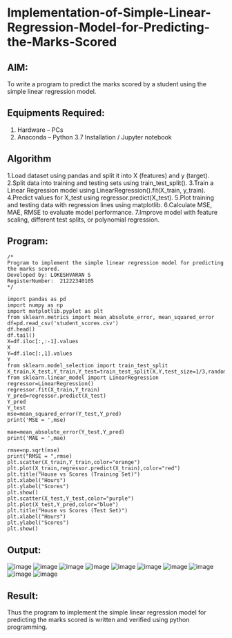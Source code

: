 # Implementation-of-Simple-Linear-Regression-Model-for-Predicting-the-Marks-Scored

## AIM:
To write a program to predict the marks scored by a student using the simple linear regression model.

## Equipments Required:
1. Hardware – PCs
2. Anaconda – Python 3.7 Installation / Jupyter notebook

## Algorithm
1.Load dataset using pandas and split it into X (features) and y (target).
2.Split data into training and testing sets using train_test_split().
3.Train a Linear Regression model using LinearRegression().fit(X_train, y_train).
4.Predict values for X_test using regressor.predict(X_test).
5.Plot training and testing data with regression lines using matplotlib.
6.Calculate MSE, MAE, RMSE to evaluate model performance.
7.Improve model with feature scaling, different test splits, or polynomial regression. 

## Program:
```
/*
Program to implement the simple linear regression model for predicting the marks scored.
Developed by: LOKESHVARAN S
RegisterNumber:  21222340105
*/

import pandas as pd 
import numpy as np
import matplotlib.pyplot as plt
from sklearn.metrics import mean_absolute_error, mean_squared_error
df=pd.read_csv('student_scores.csv')
df.head()
df.tail()
X=df.iloc[:,:-1].values
X
Y=df.iloc[:,1].values
Y
from sklearn.model_selection import train_test_split
X_train,X_test,Y_train,Y_test=train_test_split(X,Y,test_size=1/3,random_state=0)
from sklearn.linear_model import LinearRegression
regressor=LinearRegression()
regressor.fit(X_train,Y_train)
Y_pred=regressor.predict(X_test)
Y_pred
Y_test
mse=mean_squared_error(Y_test,Y_pred)
print('MSE = ',mse)

mae=mean_absolute_error(Y_test,Y_pred)
print('MAE = ',mae)

rmse=np.sqrt(mse)
print("RMSE = ",rmse)
plt.scatter(X_train,Y_train,color="orange")
plt.plot(X_train,regressor.predict(X_train),color="red")
plt.title("House vs Scores (Training Set)")
plt.xlabel("Hours")
plt.ylabel("Scores")
plt.show()
plt.scatter(X_test,Y_test,color="purple")
plt.plot(X_test,Y_pred,color="blue")
plt.title("House vs Scores (Test Set)")
plt.xlabel("Hours")
plt.ylabel("Scores")
plt.show()
```

## Output:
![image](https://github.com/user-attachments/assets/28daa515-f2dc-4a15-a237-2b88753c4121)
![image](https://github.com/user-attachments/assets/6e29baad-3b86-4797-86c1-812bc21d16c0)
![image](https://github.com/user-attachments/assets/fa8ca76a-0179-44d5-9e9d-f49d5955a78d)
![image](https://github.com/user-attachments/assets/6d5ff128-2287-4b9f-9ad2-3973a4b1e758)
![image](https://github.com/user-attachments/assets/7268f410-88ec-4309-b26e-ee5d4f3f59bb)
![image](https://github.com/user-attachments/assets/7268f410-88ec-4309-b26e-ee5d4f3f59bb)
![image](https://github.com/user-attachments/assets/e11ac01b-cf14-42a5-86fb-24c77fe1c20e)
![image](https://github.com/user-attachments/assets/a5a808b2-8e6b-495e-b6d0-742dea1137f9)
![image](https://github.com/user-attachments/assets/94eeb9b3-62a7-490a-a611-0a5bf058839d)
![image](https://github.com/user-attachments/assets/80f3e41e-9ca9-47d0-84b4-ddf85717c3ff)



## Result:
Thus the program to implement the simple linear regression model for predicting the marks scored is written and verified using python programming.
